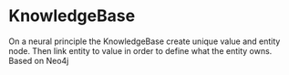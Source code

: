 # KnowledgeBase
On a neural principle the KnowledgeBase create unique value and entity node. Then link entity to value in order to define what the entity owns. Based on Neo4j
